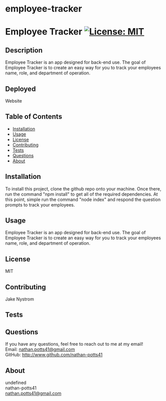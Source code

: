# employee-tracker
# Employee Tracker [![License: MIT](https://img.shields.io/badge/License-MIT-yellow.svg)](https://opensource.org/licenses/MIT)
  
  ## Description
  Employee Tracker is an app designed for back-end use. The goal of Employee Tracker is to create an easy way for you to track your employees name, role, and department of operation. 

  ## Deployed
  Website

  ## Table of Contents
  - [Installation](#installation)
  - [Usage](#usage)
  - [License](#license)
  - [Contributing](#contributing)
  - [Tests](#tests)
  - [Questions](#questions)
  - [About](#about)

  ## Installation
  To install this project, clone the github repo onto your machine. Once there, run the command "npm install" to get all of the required dependencies. At this point, simple run the command "node index" and respond the question prompts to track your employees.  

  ## Usage
  Employee Tracker is an app designed for back-end use. The goal of Employee Tracker is to create an easy way for you to track your employees name, role, and department of operation. 

  ## License
  MIT

  ## Contributing
  Jake Nystrom

  ## Tests
    

  ## Questions
  If you have any questions, feel free to reach out to me at my email!   
  Email: nathan.potts41@gmail.com  
  GitHub: http://www.github.com/nathan-potts41

  ## About 

  undefined  
  nathan-potts41  
  nathan.potts41@gmail.com  
